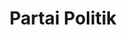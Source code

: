 ---
id: 69
title : Partai Politik
linkurl: https://kutt.it/1ByToK
fitur : aspekpajak
createdTime : 31/07/2019
modifiedTime : 26/12/2019
topik: Versi Lengkap
---
